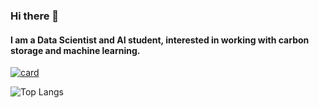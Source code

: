 ### Hi there 👋
#### I am a Data Scientist and AI student, interested in working with carbon storage and machine learning.

[![card](https://github-readme-stats.vercel.app/api?username=adriel1ft&theme=merko)](https://github.com/iuricode/)

![Top Langs](https://github-readme-stats.vercel.app/api/top-langs/?username=adriel1ft&theme=merko&layout=compact)
